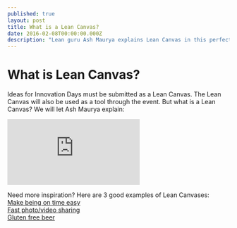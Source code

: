 ```yaml
---
published: true
layout: post
title: What is a Lean Canvas?
date: 2016-02-08T00:00:00.000Z
description: "Lean guru Ash Maurya explains Lean Canvas in this perfect video"
---
```


# What is Lean Canvas?

Ideas for Innovation Days must be submitted as a Lean Canvas. The Lean Canvas will also be used as a tool through the event. But what is a Lean Canvas? We will let Ash Maurya explain:

<div class="padder"><div class="video-container"><iframe src="https://www.youtube.com/embed/7o8uYdUaFR4" frameborder="0" allowfullscreen></iframe></div></div>

Need more inspiration? Here are 3 good examples of Lean Canvases:
<br/><a href="/assets/images/lean_example_1.png">Make being on time easy</a>
<br/><a href="/assets/images/lean_example_2.png">Fast photo/video sharing</a>
<br/><a href="/assets/images/lean_example_3.png">Gluten free beer</a>